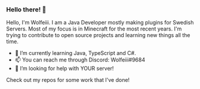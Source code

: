 ### Hello there! 👋

Hello, I'm Wolfeiii. I am a Java Developer mostly making plugins for Swedish Servers. Most of 
my focus is in Minecraft for the most recent years. I'm trying to contribute to open source projects
and learning new things all the time.

- 🌱 I’m currently learning Java, TypeScript and C#.
- 📫 You can reach me through Discord: Wolfeiii#9684
- 🤔 I’m looking for help with YOUR server!

Check out my repos for some work that I've done!
